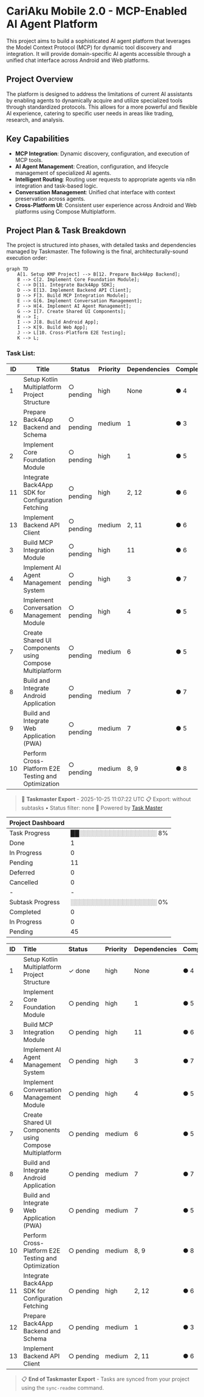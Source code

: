 # CariAku Mobile 2.0 - MCP-Enabled AI Agent Platform

This project aims to build a sophisticated AI agent platform that leverages the Model Context Protocol (MCP) for dynamic tool discovery and integration. It will provide domain-specific AI agents accessible through a unified chat interface across Android and Web platforms.

## Project Overview

The platform is designed to address the limitations of current AI assistants by enabling agents to dynamically acquire and utilize specialized tools through standardized protocols. This allows for a more powerful and flexible AI experience, catering to specific user needs in areas like trading, research, and analysis.

## Key Capabilities

*   **MCP Integration**: Dynamic discovery, configuration, and execution of MCP tools.
*   **AI Agent Management**: Creation, configuration, and lifecycle management of specialized AI agents.
*   **Intelligent Routing**: Routing user requests to appropriate agents via n8n integration and task-based logic.
*   **Conversation Management**: Unified chat interface with context preservation across agents.
*   **Cross-Platform UI**: Consistent user experience across Android and Web platforms using Compose Multiplatform.

## Project Plan & Task Breakdown

The project is structured into phases, with detailed tasks and dependencies managed by Taskmaster. The following is the final, architecturally-sound execution order:

```mermaid
graph TD
    A[1. Setup KMP Project] --> B[12. Prepare Back4App Backend];
    B --> C[2. Implement Core Foundation Module];
    C --> D[11. Integrate Back4App SDK];
    D --> E[13. Implement Backend API Client];
    D --> F[3. Build MCP Integration Module];
    E --> G[6. Implement Conversation Management];
    F --> H[4. Implement AI Agent Management];
    G --> I[7. Create Shared UI Components];
    H --> I;
    I --> J[8. Build Android App];
    I --> K[9. Build Web App];
    J --> L[10. Cross-Platform E2E Testing];
    K --> L;
```

### Task List:

| ID | Title                                                              | Status      | Priority | Dependencies | Complexity |
|----|--------------------------------------------------------------------|-------------|----------|--------------|------------|
| 1  | Setup Kotlin Multiplatform Project Structure                       | ○ pending   | high     | None         | ● 4        |
| 12 | Prepare Back4App Backend and Schema                                | ○ pending   | medium   | 1            | ● 3        |
| 2  | Implement Core Foundation Module                                   | ○ pending   | high     | 1            | ● 5        |
| 11 | Integrate Back4App SDK for Configuration Fetching                  | ○ pending   | high     | 2, 12        | ● 6        |
| 13 | Implement Backend API Client                                       | ○ pending   | medium   | 2, 11        | ● 6        |
| 3  | Build MCP Integration Module                                       | ○ pending   | high     | 11           | ● 6        |
| 4  | Implement AI Agent Management System                               | ○ pending   | high     | 3            | ● 7        |
| 6  | Implement Conversation Management Module                           | ○ pending   | high     | 4            | ● 5        |
| 7  | Create Shared UI Components using Compose Multiplatform            | ○ pending   | medium   | 6            | ● 5        |
| 8  | Build and Integrate Android Application                            | ○ pending   | medium   | 7            | ● 7        |
| 9  | Build and Integrate Web Application (PWA)                          | ○ pending   | medium   | 7            | ● 5        |
| 10 | Perform Cross-Platform E2E Testing and Optimization                | ○ pending   | medium   | 8, 9         | ● 8        |

<!-- TASKMASTER_EXPORT_START -->
> 🎯 **Taskmaster Export** - 2025-10-25 11:07:22 UTC
> 📋 Export: without subtasks • Status filter: none
> 🔗 Powered by [Task Master](https://task-master.dev?utm_source=github-readme&utm_medium=readme-export&utm_campaign=cam&utm_content=task-export-link)

| Project Dashboard |  |
| :-                |:-|
| Task Progress     | ██░░░░░░░░░░░░░░░░░░ 8% |
| Done | 1 |
| In Progress | 0 |
| Pending | 11 |
| Deferred | 0 |
| Cancelled | 0 |
|-|-|
| Subtask Progress | ░░░░░░░░░░░░░░░░░░░░ 0% |
| Completed | 0 |
| In Progress | 0 |
| Pending | 45 |


| ID | Title | Status | Priority | Dependencies | Complexity |
| :- | :-    | :-     | :-       | :-           | :-         |
| 1 | Setup Kotlin Multiplatform Project Structure | ✓&nbsp;done | high | None | ● 4 |
| 2 | Implement Core Foundation Module | ○&nbsp;pending | high | 1 | ● 5 |
| 3 | Build MCP Integration Module | ○&nbsp;pending | high | 11 | ● 6 |
| 4 | Implement AI Agent Management System | ○&nbsp;pending | high | 3 | ● 7 |
| 6 | Implement Conversation Management Module | ○&nbsp;pending | high | 4 | ● 5 |
| 7 | Create Shared UI Components using Compose Multiplatform | ○&nbsp;pending | medium | 6 | ● 5 |
| 8 | Build and Integrate Android Application | ○&nbsp;pending | medium | 7 | ● 7 |
| 9 | Build and Integrate Web Application (PWA) | ○&nbsp;pending | medium | 7 | ● 5 |
| 10 | Perform Cross-Platform E2E Testing and Optimization | ○&nbsp;pending | medium | 8, 9 | ● 8 |
| 11 | Integrate Back4App SDK for Configuration Fetching | ○&nbsp;pending | high | 2, 12 | ● 6 |
| 12 | Prepare Back4App Backend and Schema | ○&nbsp;pending | medium | 1 | ● 3 |
| 13 | Implement Backend API Client | ○&nbsp;pending | medium | 2, 11 | ● 6 |

> 📋 **End of Taskmaster Export** - Tasks are synced from your project using the `sync-readme` command.
<!-- TASKMASTER_EXPORT_END -->



